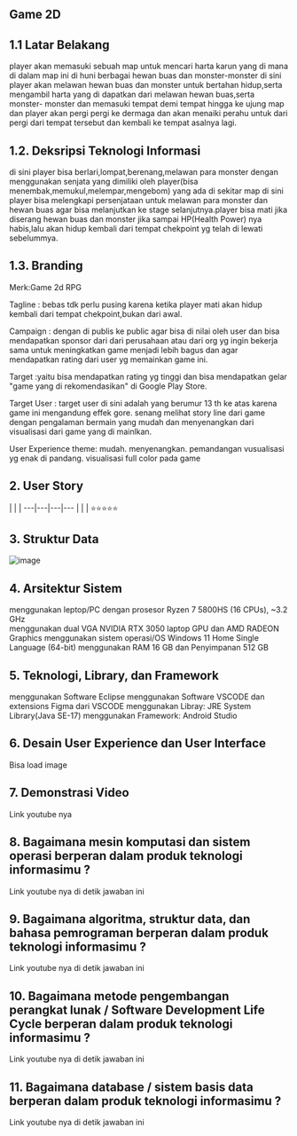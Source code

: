 ## Game 2D

## 1.1 Latar Belakang
player akan memasuki sebuah map untuk mencari harta karun yang di mana di dalam map ini di huni berbagai hewan buas dan monster-monster di sini player akan melawan hewan buas dan monster untuk bertahan hidup,serta mengambil harta yang di dapatkan dari melawan hewan buas,serta monster- monster dan memasuki tempat demi tempat hingga ke ujung map dan player akan pergi pergi ke dermaga dan akan menaiki perahu untuk dari pergi dari tempat tersebut dan kembali ke tempat asalnya lagi.

## 1.2. Deksripsi Teknologi Informasi
di sini player bisa berlari,lompat,berenang,melawan para monster dengan menggunakan senjata yang dimiliki oleh player(bisa menembak,memukul,melempar,mengebom) yang ada di sekitar map di sini player bisa melengkapi persenjataan untuk melawan para monster dan hewan buas agar bisa melanjutkan ke stage selanjutnya.player bisa mati jika diserang hewan buas dan monster jika sampai HP(Health Power) nya habis,lalu akan hidup kembali dari tempat chekpoint yg telah di lewati sebelummya.

## 1.3. Branding
Merk:Game 2d RPG

Tagline : bebas tdk perlu pusing karena ketika player mati akan hidup kembali dari tempat chekpoint,bukan dari awal.

Campaign : dengan di publis ke public agar bisa di nilai oleh user dan bisa mendapatkan sponsor dari dari perusahaan atau dari org yg ingin bekerja sama untuk meningkatkan game menjadi lebih bagus dan agar mendapatkan rating dari user yg memainkan game ini.

Target :yaitu bisa mendapatkan rating yg tinggi dan bisa mendapatkan gelar "game yang di rekomendasikan" di Google Play Store.

Target User : target user di sini adalah yang berumur 13 th ke atas karena game ini mengandung effek gore.
senang melihat story line dari game dengan pengalaman bermain yang mudah dan menyenangkan dari visualisasi dari game yang di mainlkan.

User Experience theme:
mudah.
menyenangkan.
pemandangan vusualisasi yg enak di pandang.
visualisasi full color pada game
## 2. User Story

 |  |  | 
---|---|---|---
 |  |  | ⭐⭐⭐⭐⭐

## 3. Struktur Data
![image](https://github.com/predator45/Nurdiansyah-Pratama/assets/145253617/db28e8b4-41f4-4573-834d-173604adeff0)



## 4. Arsitektur Sistem
menggunakan leptop/PC dengan prosesor Ryzen 7 5800HS (16 CPUs), ~3.2 GHz   
menggunakan dual VGA NVIDIA RTX 3050 laptop GPU dan AMD RADEON Graphics 
menggunakan sistem operasi/OS Windows 11 Home Single Language (64-bit)
menggunakan RAM 16 GB dan Penyimpanan 512 GB


## 5. Teknologi, Library, dan Framework 
menggunakan Software Eclipse
menggunakan Software VSCODE dan extensions Figma dari VSCODE
menggunakan Libray:
JRE System Library(Java SE-17)
menggunakan Framework:
Android Studio


## 6. Desain User Experience dan User Interface

Bisa load image 


## 7. Demonstrasi Video

Link youtube nya

## 8. Bagaimana mesin komputasi dan sistem operasi berperan dalam produk teknologi informasimu ?

Link youtube nya di detik jawaban ini

## 9. Bagaimana algoritma, struktur data, dan bahasa pemrograman berperan dalam produk teknologi informasimu ?

Link youtube nya di detik jawaban ini

## 10. Bagaimana metode pengembangan perangkat lunak / Software Development Life Cycle berperan dalam produk teknologi informasimu ?
Link youtube nya di detik jawaban ini

## 11. Bagaimana database / sistem basis data berperan dalam produk teknologi informasimu ?
Link youtube nya di detik jawaban ini
